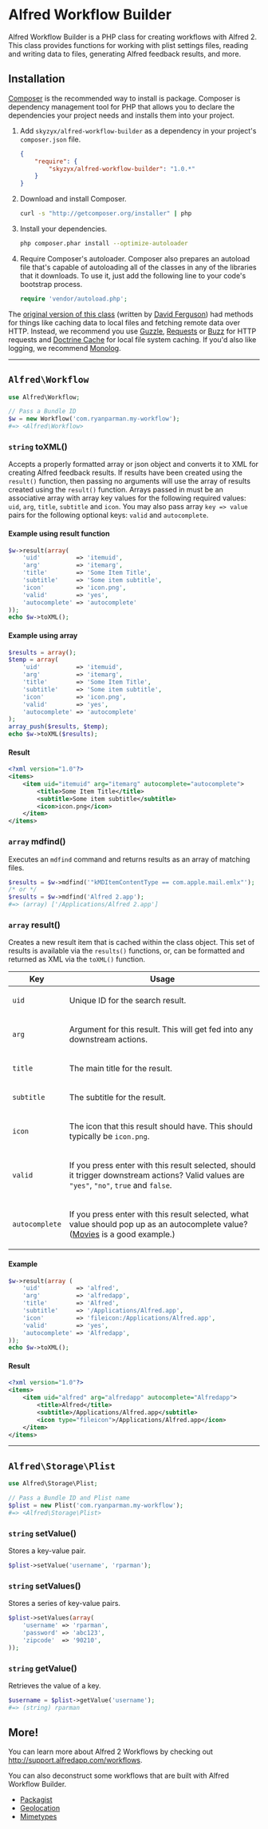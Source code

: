 # Alfred Workflow Builder

Alfred Workflow Builder is a PHP class for creating workflows with Alfred 2. This class provides functions for working
with plist settings files, reading and writing data to files, generating Alfred feedback results, and more.


## Installation

[Composer](composer) is the recommended way to install is package. Composer is dependency management tool for PHP that
allows you to declare the dependencies your project needs and installs them into your project.

1. Add `skyzyx/alfred-workflow-builder` as a dependency in your project's `composer.json` file.

	```json
	{
	    "require": {
	        "skyzyx/alfred-workflow-builder": "1.0.*"
	    }
	}
	```

2. Download and install Composer.

	```bash
	curl -s "http://getcomposer.org/installer" | php
	```

3. Install your dependencies.

	```bash
	php composer.phar install --optimize-autoloader
	```

4. Require Composer's autoloader.
Composer also prepares an autoload file that's capable of autoloading all of the classes in any of the libraries that
it downloads. To use it, just add the following line to your code's bootstrap process.

	```php
	require 'vendor/autoload.php';
	```

The [original version of this class](original-class) (written by [David Ferguson](dferg)) had methods for things like
caching data to local files and fetching remote data over HTTP. Instead, we recommend you use [Guzzle](guzzle),
[Requests](requests) or [Buzz](buzz) for HTTP requests and [Doctrine Cache][doctrine-cache] for local file system caching.
If you'd also like logging, we recommend [Monolog](monolog).

[buzz]: https://github.com/kriswallsmith/Buzz
[composer]: http://getcomposer.org
[dferg]: http://dferg.us
[doctrine-cache]: http://docs.doctrine-project.org/en/2.0.x/reference/caching.html
[guzzle]: http://guzzlephp.org
[monolog]: https://github.com/Seldaek/monolog
[original-class]: https://github.com/jdfwarrior/Workflows
[requests]: http://requests.ryanmccue.info

----

## `Alfred\Workflow`

```php
use Alfred\Workflow;

// Pass a Bundle ID
$w = new Workflow('com.ryanparman.my-workflow');
#=> <Alfred\Workflow>
```

### `string` toXML()
Accepts a properly formatted array or json object and converts it to XML for creating Alfred feedback results. If results
have been created using the `result()` function, then passing no arguments will use the array of results created using
the `result()` function. Arrays passed in must be an associative array with array key values for the following required
values: `uid`, `arg`, `title`, `subtitle` and `icon`. You may also pass array `key => value` pairs for the following
optional keys: `valid` and `autocomplete`.

#### Example using result function
```php
$w->result(array(
    'uid'          => 'itemuid',
    'arg'          => 'itemarg',
    'title'        => 'Some Item Title',
    'subtitle'     => 'Some item subtitle',
    'icon'         => 'icon.png',
    'valid'        => 'yes',
    'autocomplete' => 'autocomplete'
));
echo $w->toXML();
```

#### Example using array
```php
$results = array();
$temp = array(
    'uid'          => 'itemuid',
    'arg'          => 'itemarg',
    'title'        => 'Some Item Title',
    'subtitle'     => 'Some item subtitle',
    'icon'         => 'icon.png',
    'valid'        => 'yes',
    'autocomplete' => 'autocomplete'
);
array_push($results, $temp);
echo $w->toXML($results);
```

#### Result
```xml
<?xml version="1.0"?>
<items>
    <item uid="itemuid" arg="itemarg" autocomplete="autocomplete">
        <title>Some Item Title</title>
        <subtitle>Some item subtitle</subtitle>
        <icon>icon.png</icon>
    </item>
</items>
```

### `array` mdfind()
Executes an `mdfind` command and returns results as an array of matching files.

```php
$results = $w->mdfind('"kMDItemContentType == com.apple.mail.emlx"');
/* or */
$results = $w->mdfind('Alfred 2.app');
#=> (array) ['/Applications/Alfred 2.app']
```

### `array` result()
Creates a new result item that is cached within the class object. This set of results is available via the `results()`
functions, or, can be formatted and returned as XML via the `toXML()` function.

<table>
    <thead>
        <tr>
            <th>Key</th>
            <th>Usage</th>
        </tr>
    </thead>
    <tbody>
        <tr>
            <td><code>uid</code></td>
            <td><p>Unique ID for the search result.</p></td>
        </tr>
        <tr>
            <td><code>arg</code></td>
            <td><p>Argument for this result. This will get fed into any downstream actions.</p></td>
        </tr>
        <tr>
            <td><code>title</code></td>
            <td><p>The main title for the result.</p></td>
        </tr>
        <tr>
            <td><code>subtitle</code></td>
            <td><p>The subtitle for the result.</p></td>
        </tr>
        <tr>
            <td><code>icon</code></td>
            <td><p>The icon that this result should have. This should typically be <code>icon.png</code>.</p></td>
        </tr>
        <tr>
            <td><code>valid</code></td>
            <td><p>If you press enter with this result selected, should it trigger downstream actions? Valid values are <code>"yes"</code>, <code>"no"</code>, <code>true</code> and <code>false</code>.</p></td>
        </tr>
        <tr>
            <td><code>autocomplete</code></td>
            <td><p>If you press enter with this result selected, what value should pop up as an autocomplete value? (<a href="http://simonbs.dk/post/41727742869/movies-workflow-for-alfred-2-0">Movies</a> is a good example.)</p></td>
        </tr>
    </tbody>
</table>

#### Example
```php
$w->result(array (
    'uid'          => 'alfred',
    'arg'          => 'alfredapp',
    'title'        => 'Alfred',
    'subtitle'     => '/Applications/Alfred.app',
    'icon'         => 'fileicon:/Applications/Alfred.app',
    'valid'        => 'yes',
    'autocomplete' => 'Alfredapp',
));
echo $w->toXML();
```

#### Result
```xml
<?xml version="1.0"?>
<items>
    <item uid="alfred" arg="alfredapp" autocomplete="Alfredapp">
        <title>Alfred</title>
        <subtitle>/Applications/Alfred.app</subtitle>
        <icon type="fileicon">/Applications/Alfred.app</icon>
    </item>
</items>
```

----

## `Alfred\Storage\Plist`

```php
use Alfred\Storage\Plist;

// Pass a Bundle ID and Plist name
$plist = new Plist('com.ryanparman.my-workflow');
#=> <Alfred\Storage\Plist>
```

### `string` setValue()
Stores a key-value pair.

```php
$plist->setValue('username', 'rparman');
```

### `string` setValues()
Stores a series of key-value pairs.

```php
$plist->setValues(array(
    'username' => 'rparman',
    'password' => 'abc123',
    'zipcode'  => '90210',
));
```

### `string` getValue()
Retrieves the value of a key.

```php
$username = $plist->getValue('username');
#=> (string) rparman
```

## More!
You can learn more about Alfred 2 Workflows by checking out <http://support.alfredapp.com/workflows>.

You can also deconstruct some workflows that are built with Alfred Workflow Builder.
* [Packagist](https://github.com/skyzyx/packagist.alfredworkflow)
* [Geolocation](https://github.com/skyzyx/geolocation.alfredworkflow)
* [Mimetypes](https://github.com/skyzyx/mimetypes.alfredworkflow)
